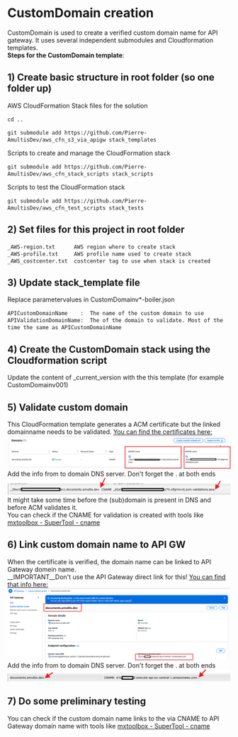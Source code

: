 ﻿# CustomDomain creation
CustomDomain is used to create a verified custom domain name for API gateway.
It uses several independent submodules and Cloudformation templates.
<BR>
__Steps for the CustomDomain template__:
 
## 1) Create basic structure in root folder (so one folder up)
AWS CloudFormation Stack files for the solution
```
cd ..
```

```
git submodule add https://github.com/Pierre-AmultisDev/aws_cfn_s3_via_apigw stack_templates
```

Scripts to create and manage the CloudFormation stack
```
git submodule add https://github.com/Pierre-AmultisDev/aws_cfn_stack_scripts stack_scripts
```

Scripts to test the CloudFormation stack
```
git submodule add https://github.com/Pierre-AmultisDev/aws_cfn_test_scripts stack_tests
```

## 2) Set files for this project in root folder
```
_AWS-region.txt      AWS region where to create stack
_AWS-profile.txt     AWS profile name used to create stack 
_AWS_costcenter.txt  costcenter tag to use when stack is created 
```

## 3) Update stack_template file
Replace parametervalues in CustomDomainv*-boiler.json 
```
APICustomDomainName    :  The name of the custom domain to use
APIValidationDomainName:  The of the domain to validate. Most of the time the same as APICustomDomainName

```

## 4) Create the CustomDomain stack using the Cloudformation script
Update the content of _current_version with the this template (for example CustomDomainv001)

## 5) Validate custom domain
This CloudFormation template generates a ACM certificate but the linked domainname needs to be validated.
[You can find the certificates here:](https://eu-central-1.console.aws.amazon.com/acm/home?region=eu-central-1#/certificates/list)
![CNAME settings for ACM](./assets/img/AWS_ACM_CNAME.png)
Add the info from to domain DNS server. Don't forget the . at both ends
![DNS CNAME settings for ACM](./assets/img/DNS_entry.png)
It might take some time before the (sub)domain is present in DNS and before ACM validates it.
<BR>
You can check if the CNAME for validation is created with tools like [mxtoolbox - SuperTool - cname](https://mxtoolbox.com/SuperTool.aspxYou)

## 6) Link custom domain name to API GW
When the certificate is verified, the domain name can be linked to API Gateway domein name. <BR>
__IMPORTANT__Don't use the API Gateway direct link for this! 
[You can find that info here:](https://eu-central-1.console.aws.amazon.com/apigateway/main/publish/domain-names?region=eu-central-1)
![CNAME settings for domain in API GW](./assets/img/AWS_domain_to_APIGW.png)
Add the info from to domain DNS server. Don't forget the . at both ends
![DNS CNAME settings for API GW](./assets/img/domain_to_api_CNAME.png)

## 7) Do some preliminary testing
You can check if the custom domain name links to the via CNAME to API Gateway domain name with tools like [mxtoolbox - SuperTool - cname](https://mxtoolbox.com/SuperTool.aspxYou)
